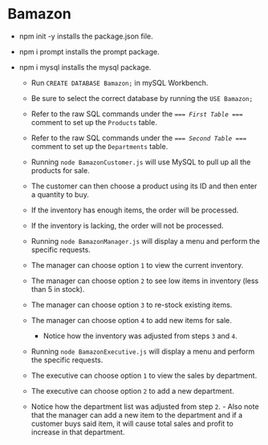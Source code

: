 # Bamazon

- npm init -y installs the package.json file.
- npm i prompt installs the prompt package.
- npm i mysql installs the mysql package.

    - Run `CREATE DATABASE Bamazon;` in mySQL Workbench.
    - Be sure to select the correct database by running the `USE Bamazon;` 
    - Refer to the raw SQL commands under the _`=== First Table ===`_ comment to set up the `Products` table.
    - Refer to the raw SQL commands under the _`=== Second Table ===`_ comment to set up the `Departments` table.

    - Running `node BamazonCustomer.js` will use MySQL to pull up all the products for sale.
    - The customer can then choose a product using its ID and then enter a quantity to buy.
    - If the inventory has enough items, the order will be processed.
    - If the inventory is lacking, the order will not be processed.

    - Running `node BamazonManager.js` will display a menu and perform the specific requests.
    - The manager can choose option `1` to view the current inventory.
    - The manager can choose option `2` to see low items in inventory (less than 5 in stock).
    - The manager can choose option `3` to re-stock existing items.
    - The manager can choose option `4` to add new items for sale.
      - Notice how the inventory was adjusted from steps `3` and `4`.

    - Running `node BamazonExecutive.js` will display a menu and perform the specific requests.
    - The executive can choose option `1` to view the sales by department.
    - The executive can choose option `2` to add a new department.
     - Notice how the department list was adjusted from step `2`.
      - Also note that the manager can add a new item to the department and if a customer buys said item, it will cause total sales and profit to increase in that department.

